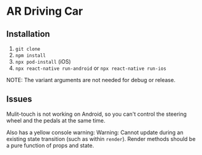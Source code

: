 # AR Driving Car

## Installation

1. `git clone`
3. `npm install`
4. `npx pod-install` (iOS)
5. `npx react-native run-android` or `npx react-native run-ios`

NOTE: The variant arguments are not needed for debug or release.

## Issues

Mulit-touch is not working on Android, so you can't control the steering wheel and the pedals at the same time.

Also has a yellow console warning:
Warning: Cannot update during an existing state transition (such as within `render`). Render methods should be a pure function of props and state.
